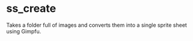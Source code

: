 # ss_create
Takes a folder full of images and converts them into a single sprite sheet using Gimpfu.
